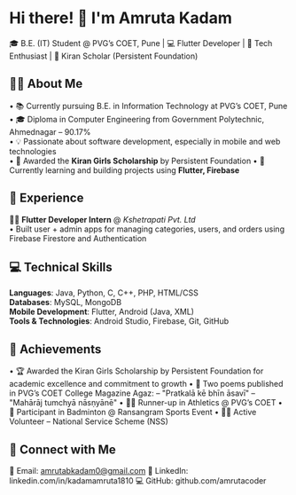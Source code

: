 # Hi there! 👋 I'm Amruta Kadam

🎓 B.E. (IT) Student @ PVG’s COET, Pune | 💻 Flutter Developer | 🌱 Tech Enthusiast | 🎯 Kiran Scholar (Persistent Foundation)

## 👩‍💻 About Me

• 📚 Currently pursuing B.E. in Information Technology at PVG’s COET, Pune  
• 🎓 Diploma in Computer Engineering from Government Polytechnic, Ahmednagar – 90.17%  
• 💡 Passionate about software development, especially in mobile and web technologies  
• 🌟 Awarded the **Kiran Girls Scholarship** by Persistent Foundation 
• 🚀 Currently learning and building projects using **Flutter, Firebase**

## 💼 Experience

👩‍💻 **Flutter Developer Intern** @ *Kshetrapati Pvt. Ltd*  
• Built user + admin apps for managing categories, users, and orders using Firebase Firestore and Authentication

## 💻 Technical Skills

**Languages**: Java, Python, C, C++, PHP, HTML/CSS  
**Databases**: MySQL, MongoDB  
**Mobile Development**: Flutter, Android (Java, XML)  
**Tools & Technologies**: Android Studio, Firebase, Git, GitHub

## 🏅 Achievements
• 🏆 Awarded the Kiran Girls Scholarship by Persistent Foundation for academic excellence and commitment to growth
• 📖 Two poems published in PVG’s COET College Magazine Agaz:
     – "Pratkalā kē bhīn āsavī"
     – "Mahārāj tumchyā nāsṇyānē"
• 🏃‍♀️ Runner-up in Athletics @ PVG’s COET
• 🏸 Participant in Badminton @ Ransangram Sports Event
• 🙋‍♀️ Active Volunteer – National Service Scheme (NSS)

## 🔗 Connect with Me

📧 Email: amrutabkadam0@gmail.com
💼 LinkedIn: linkedin.com/in/kadamamruta1810
💻 GitHub: github.com/amrutacoder
<!--

**amrutacoder/amrutacoder** is a ✨ _special_ ✨ repository because its `README.md` (this file) appears on your GitHub profile.

Here are some ideas to get you started:

- 🔭 I’m currently working on ...
- 🌱 I’m currently learning ...
- 👯 I’m looking to collaborate on ...
- 🤔 I’m looking for help with ...
- 💬 Ask me about ...
- 📫 How to reach me: ...
- 😄 Pronouns: ...
- ⚡ Fun fact: .++++++++++++..
-->
